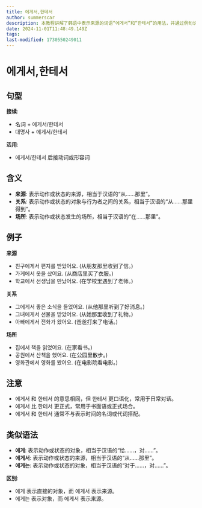 ```yaml
---
title: 에게서,한테서
author: summerscar
description: 本教程讲解了韩语中表示来源的词语“에게서”和“한테서”的用法，并通过例句说明了其在不同语境下的含义和区别。教程还介绍了类似语法“에게”和“에게는”，以及使用时的注意事项。
date: 2024-11-01T11:48:49.149Z
tags:
last-modified: 1730550249011
---
```


# 에게서,한테서

## 句型
**接续**:
* 名词 + 에게서/한테서
* 대명사 + 에게서/한테서

**活用**:
* 에게서/한테서 后接动词或形容词

## 含义

* **来源**: 表示动作或状态的来源，相当于汉语的“从……那里”。
* **关系**: 表示动作或状态的对象与行为者之间的关系，相当于汉语的“从……那里得到”。
* **场所**: 表示动作或状态发生的场所，相当于汉语的“在……那里”。

## 例子

**来源**
* <Speak>친구에게서 편지를 받았어요.</Speak>  (从朋友那里收到了信。)
* <Speak>가게에서 옷을 샀어요.</Speak>  (从商店里买了衣服。)
* <Speak>학교에서 선생님을 만났어요.</Speak>  (在学校里遇到了老师。)

**关系**
* <Speak>그에게서 좋은 소식을 들었어요.</Speak>  (从他那里听到了好消息。)
* <Speak>그녀에게서 선물을 받았어요.</Speak>  (从她那里收到了礼物。)
* <Speak>아빠에게서 전화가 왔어요.</Speak>  (爸爸打来了电话。)

**场所**
* <Speak>집에서 책을 읽었어요.</Speak>  (在家看书。)
* <Speak>공원에서 산책을 했어요.</Speak>  (在公园里散步。)
* <Speak>영화관에서 영화를 봤어요.</Speak>  (在电影院看电影。)

## 注意
* 에게서 和 한테서 的意思相同，但 한테서 更口语化，常用于日常对话。
* 에게서 比 한테서 更正式，常用于书面语或正式场合。
* 에게서 和 한테서 通常不与表示时间的名词或代词搭配。

## 类似语法

* **에게**:  表示动作或状态的对象，相当于汉语的“给……，对……”。
* **에게서**:  表示动作或状态的来源，相当于汉语的“从……那里”。
* **에게는**:  表示动作或状态的对象，相当于汉语的“对于……，对……”。

**区别**:
* 에게 表示直接的对象，而 에게서 表示来源。
* 에게는 表示对象，而 에게서 表示来源。
